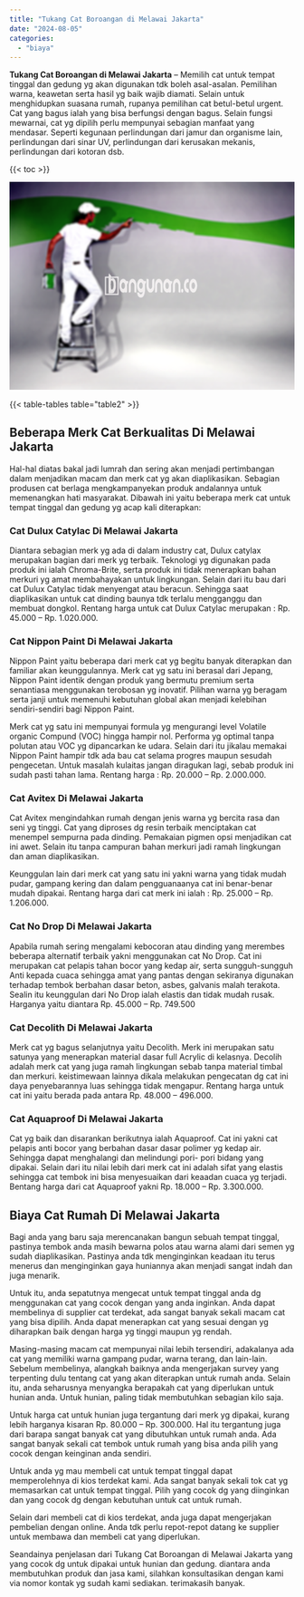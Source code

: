 ```yaml
---
title: "Tukang Cat Boroangan di Melawai Jakarta"
date: "2024-08-05"
categories: 
  - "biaya"
---
```


**Tukang Cat Boroangan di Melawai Jakarta** – Memilih cat untuk tempat tinggal dan gedung yg akan digunakan tdk boleh asal-asalan. Pemilihan warna, keawetan serta hasil yg baik wajib diamati. Selain untuk menghidupkan suasana rumah, rupanya pemilihan cat betul-betul urgent. Cat yang bagus ialah yang bisa berfungsi dengan bagus. Selain fungsi mewarnai, cat yg dipilih perlu mempunyai sebagian manfaat yang mendasar. Seperti kegunaan perlindungan dari jamur dan organisme lain, perlindungan dari sinar UV, perlindungan dari kerusakan mekanis, perlindungan dari kotoran dsb.

{{< toc >}}

![Tukang Cat Boroangan di Melawai Jakarta](/images/jasa-cat-murah15.png)

{{< table-tables table="table2" >}}

## Beberapa Merk Cat Berkualitas Di Melawai Jakarta

Hal-hal diatas bakal jadi lumrah dan sering akan menjadi pertimbangan dalam menjadikan macam dan merk cat yg akan diaplikasikan. Sebagian produsen cat berlaga mengkampanyekan produk andalannya untuk memenangkan hati masyarakat. Dibawah ini yaitu beberapa merk cat untuk tempat tinggal dan gedung yg acap kali diterapkan:

### Cat Dulux Catylac Di Melawai Jakarta

Diantara sebagian merk yg ada di dalam industry cat, Dulux catylax merupakan bagian dari merk yg terbaik. Teknologi yg digunakan pada produk ini ialah Chroma-Brite, serta produk ini tidak menerapkan bahan merkuri yg amat membahayakan untuk lingkungan. Selain dari itu bau dari cat Dulux Catylac tidak menyengat atau beracun. Sehingga saat diaplikasikan untuk cat dinding baunya tdk terlalu mengganggu dan membuat dongkol. Rentang harga untuk cat Dulux Catylac merupakan : Rp. 45.000 – Rp. 1.020.000.

### Cat Nippon Paint Di Melawai Jakarta

Nippon Paint yaitu beberapa dari merk cat yg begitu banyak diterapkan dan familiar akan keunggulannya. Merk cat yg satu ini berasal dari Jepang, Nippon Paint identik dengan produk yang bermutu premium serta senantiasa menggunakan terobosan yg inovatif. Pilihan warna yg beragam serta janji untuk memenuhi kebutuhan global akan menjadi kelebihan sendiri-sendiri bagi Nippon Paint.

Merk cat yg satu ini mempunyai formula yg mengurangi level Volatile organic Compund (VOC) hingga hampir nol. Performa yg optimal tanpa polutan atau VOC yg dipancarkan ke udara. Selain dari itu jikalau memakai Nippon Paint hampir tdk ada bau cat selama progres maupun sesudah pengecetan. Untuk masalah kulaitas jangan diragukan lagi, sebab produk ini sudah pasti tahan lama. Rentang harga : Rp. 20.000 – Rp. 2.000.000.

### Cat Avitex Di Melawai Jakarta

Cat Avitex mengindahkan rumah dengan jenis warna yg bercita rasa dan seni yg tinggi. Cat yang diproses dg resin terbaik menciptakan cat menempel sempurna pada dinding. Pemakaian pigmen opsi menjadikan cat ini awet. Selain itu tanpa campuran bahan merkuri jadi ramah lingkungan dan aman diaplikasikan.

Keunggulan lain dari merk cat yang satu ini yakni warna yang tidak mudah pudar, gampang kering dan dalam pengguanaanya cat ini benar-benar mudah dipakai. Rentang harga dari cat merk ini ialah : Rp. 25.000 – Rp. 1.206.000.

### Cat No Drop Di Melawai Jakarta

Apabila rumah sering mengalami kebocoran atau dinding yang merembes beberapa alternatif terbaik yakni menggunakan cat No Drop. Cat ini merupakan cat pelapis tahan bocor yang kedap air, serta sungguh-sungguh Anti kepada cuaca sehingga amat yang pantas dengan sekiranya digunakan terhadap tembok berbahan dasar beton, asbes, galvanis malah terakota. Sealin itu keunggulan dari No Drop ialah elastis dan tidak mudah rusak. Harganya yaitu diantara Rp. 45.000 – Rp. 749.500

### Cat Decolith Di Melawai Jakarta

Merk cat yg bagus selanjutnya yaitu Decolith. Merk ini merupakan satu satunya yang menerapkan material dasar full Acrylic di kelasnya. Decolih adalah merk cat yang juga ramah lingkungan sebab tanpa material timbal dan merkuri. keistimewaan lainnya dikala melakukan pengecatan dg cat ini daya penyebarannya luas sehingga tidak mengapur. Rentang harga untuk cat ini yaitu berada pada antara Rp. 48.000 – 496.000.

### Cat Aquaproof Di Melawai Jakarta

Cat yg baik dan disarankan berikutnya ialah Aquaproof. Cat ini yakni cat pelapis anti bocor yang berbahan dasar dasar polimer yg kedap air. Sehingga dapat menghalangi dan melindungi pori- pori bidang yang dipakai. Selain dari itu nilai lebih dari merk cat ini adalah sifat yang elastis sehingga cat tembok ini bisa menyesuaikan dari keaadan cuaca yg terjadi. Bentang harga dari cat Aquaproof yakni Rp. 18.000 – Rp. 3.300.000.

## Biaya Cat Rumah Di Melawai Jakarta

Bagi anda yang baru saja merencanakan bangun sebuah tempat tinggal, pastinya tembok anda masih bewarna polos atau warna alami dari semen yg sudah diaplikasikan. Pastinya anda tdk menginginkan keadaan itu terus menerus dan menginginkan gaya huniannya akan menjadi sangat indah dan juga menarik.

Untuk itu, anda sepatutnya mengecat untuk tempat tinggal anda dg menggunakan cat yang cocok dengan yang anda inginkan. Anda dapat membelinya di supplier cat terdekat, ada sangat banyak sekali macam cat yang bisa dipilih. Anda dapat menerapkan cat yang sesuai dengan yg diharapkan baik dengan harga yg tinggi maupun yg rendah.

Masing-masing macam cat mempunyai nilai lebih tersendiri, adakalanya ada cat yang memiliki warna gampang pudar, warna terang, dan lain-lain. Sebelum membelinya, alangkah baiknya anda mengerjakan survey yang terpenting dulu tentang cat yang akan diterapkan untuk rumah anda. Selain itu, anda seharusnya menyangka berapakah cat yang diperlukan untuk hunian anda. Untuk hunian, paling tidak membutuhkan sebagian kilo saja.

Untuk harga cat untuk hunian juga tergantung dari merk yg dipakai, kurang lebih harganya kisaran Rp. 80.000 – Rp. 300.000. Hal itu tergantung juga dari barapa sangat banyak cat yang dibutuhkan untuk rumah anda. Ada sangat banyak sekali cat tembok untuk rumah yang bisa anda pilih yang cocok dengan keinginan anda sendiri.

Untuk anda yg mau membeli cat untuk tempat tinggal dapat memperolehnya di kios terdekat kami. Ada sangat banyak sekali tok cat yg memasarkan cat untuk tempat tinggal. Pilih yang cocok dg yang diinginkan dan yang cocok dg dengan kebutuhan untuk cat untuk rumah.

Selain dari membeli cat di kios terdekat, anda juga dapat mengerjakan pembelian dengan online. Anda tdk perlu repot-repot datang ke supplier untuk membawa dan membeli cat yang diperlukan.

Seandainya penjelasan dari Tukang Cat Boroangan di Melawai Jakarta yang yang cocok dg untuk dipakai untuk hunian dan gedung. diantara anda membutuhkan produk dan jasa kami, silahkan konsultasikan dengan kami via nomor kontak yg sudah kami sediakan. terimakasih banyak.
